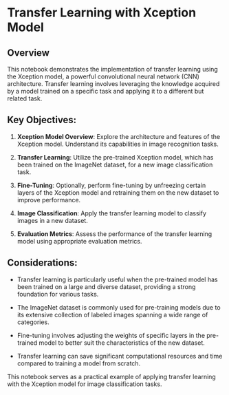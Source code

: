 # Transfer Learning with Xception Model

## Overview

This notebook demonstrates the implementation of transfer learning using the Xception model, a powerful convolutional neural network (CNN) architecture. Transfer learning involves leveraging the knowledge acquired by a model trained on a specific task and applying it to a different but related task.

## Key Objectives:

1. **Xception Model Overview**: Explore the architecture and features of the Xception model. Understand its capabilities in image recognition tasks.

2. **Transfer Learning**: Utilize the pre-trained Xception model, which has been trained on the ImageNet dataset, for a new image classification task.

3. **Fine-Tuning**: Optionally, perform fine-tuning by unfreezing certain layers of the Xception model and retraining them on the new dataset to improve performance.

4. **Image Classification**: Apply the transfer learning model to classify images in a new dataset.

5. **Evaluation Metrics**: Assess the performance of the transfer learning model using appropriate evaluation metrics.

## Considerations:

- Transfer learning is particularly useful when the pre-trained model has been trained on a large and diverse dataset, providing a strong foundation for various tasks.

- The ImageNet dataset is commonly used for pre-training models due to its extensive collection of labeled images spanning a wide range of categories.

- Fine-tuning involves adjusting the weights of specific layers in the pre-trained model to better suit the characteristics of the new dataset.

- Transfer learning can save significant computational resources and time compared to training a model from scratch.

This notebook serves as a practical example of applying transfer learning with the Xception model for image classification tasks.
